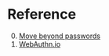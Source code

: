 # Reference

0. [Move beyond passwords](https://developer.apple.com/videos/play/wwdc2021/10106/)
0. [WebAuthn.io](https://webauthn.io/)


